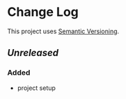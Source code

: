 # Change Log
This project uses [Semantic Versioning](http://semver.org/).

## *Unreleased*
### Added
- project setup
